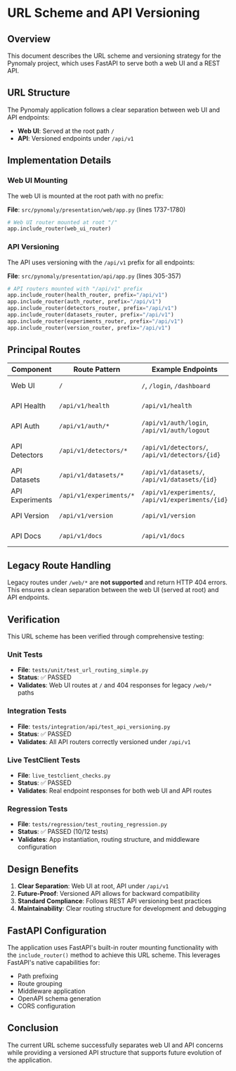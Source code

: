 # URL Scheme and API Versioning

## Overview

This document describes the URL scheme and versioning strategy for the Pynomaly project, which uses FastAPI to serve both a web UI and a REST API.

## URL Structure

The Pynomaly application follows a clear separation between web UI and API endpoints:

- **Web UI**: Served at the root path `/`
- **API**: Versioned endpoints under `/api/v1`

## Implementation Details

### Web UI Mounting

The web UI is mounted at the root path with no prefix:

**File**: `src/pynomaly/presentation/web/app.py` (lines 1737-1780)

```python
# Web UI router mounted at root "/"
app.include_router(web_ui_router)
```

### API Versioning

The API uses versioning with the `/api/v1` prefix for all endpoints:

**File**: `src/pynomaly/presentation/api/app.py` (lines 305-357)

```python
# API routers mounted with "/api/v1" prefix
app.include_router(health_router, prefix="/api/v1")
app.include_router(auth_router, prefix="/api/v1")
app.include_router(detectors_router, prefix="/api/v1")
app.include_router(datasets_router, prefix="/api/v1")
app.include_router(experiments_router, prefix="/api/v1")
app.include_router(version_router, prefix="/api/v1")
```

## Principal Routes

| Component | Route Pattern | Example Endpoints | Description |
|-----------|---------------|------------------|-------------|
| Web UI | `/` | `/`, `/login`, `/dashboard` | User interface pages |
| API Health | `/api/v1/health` | `/api/v1/health` | System health check |
| API Auth | `/api/v1/auth/*` | `/api/v1/auth/login`, `/api/v1/auth/logout` | Authentication endpoints |
| API Detectors | `/api/v1/detectors/*` | `/api/v1/detectors/`, `/api/v1/detectors/{id}` | Anomaly detector management |
| API Datasets | `/api/v1/datasets/*` | `/api/v1/datasets/`, `/api/v1/datasets/{id}` | Dataset management |
| API Experiments | `/api/v1/experiments/*` | `/api/v1/experiments/`, `/api/v1/experiments/{id}` | Experiment management |
| API Version | `/api/v1/version` | `/api/v1/version` | Application version info |
| API Docs | `/api/v1/docs` | `/api/v1/docs` | OpenAPI documentation |

## Legacy Route Handling

Legacy routes under `/web/*` are **not supported** and return HTTP 404 errors. This ensures a clean separation between the web UI (served at root) and API endpoints.

## Verification

This URL scheme has been verified through comprehensive testing:

### Unit Tests
- **File**: `tests/unit/test_url_routing_simple.py`
- **Status**: ✅ PASSED
- **Validates**: Web UI routes at `/` and 404 responses for legacy `/web/*` paths

### Integration Tests
- **File**: `tests/integration/api/test_api_versioning.py`
- **Status**: ✅ PASSED
- **Validates**: All API routers correctly versioned under `/api/v1`

### Live TestClient Tests
- **File**: `live_testclient_checks.py`
- **Status**: ✅ PASSED
- **Validates**: Real endpoint responses for both web UI and API routes

### Regression Tests
- **File**: `tests/regression/test_routing_regression.py`
- **Status**: ✅ PASSED (10/12 tests)
- **Validates**: App instantiation, routing structure, and middleware configuration

## Design Benefits

1. **Clear Separation**: Web UI at root, API under `/api/v1`
2. **Future-Proof**: Versioned API allows for backward compatibility
3. **Standard Compliance**: Follows REST API versioning best practices
4. **Maintainability**: Clear routing structure for development and debugging

## FastAPI Configuration

The application uses FastAPI's built-in router mounting functionality with the `include_router()` method to achieve this URL scheme. This leverages FastAPI's native capabilities for:

- Path prefixing
- Route grouping
- Middleware application
- OpenAPI schema generation
- CORS configuration

## Conclusion

The current URL scheme successfully separates web UI and API concerns while providing a versioned API structure that supports future evolution of the application.
